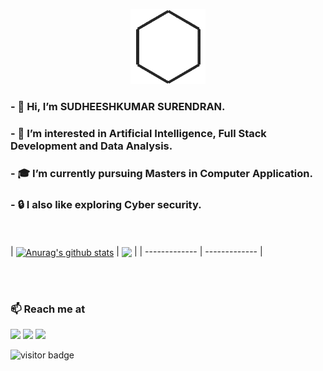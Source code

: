<p align="center"><a href="https://github.com/mr-sudheeshkumar/mr-sudheeshkumar/"><img src="https://github.com/mr-sudheeshkumar/mr-sudheeshkumar/blob/main/data/shapeshifter.gif" alt="Shape-shifter" height="120"/></a></p>



### - 👋 Hi, I’m SUDHEESHKUMAR SURENDRAN.
### - 🤖 I’m interested in Artificial Intelligence, Full Stack Development and Data Analysis.
### - 🎓 I’m currently pursuing Masters in Computer Application.
### - 🔒 I also like exploring Cyber security.

<br><br>
| <a href="https://github.com/anuraghazra/github-readme-stats"><img align="center" src="https://github-readme-stats.vercel.app/api?username=mr-sudheeshkumar&show_icons=true&include_all_commits=true&theme=buefy&hide_border=true" alt="Anurag's github stats" /></a> | <a href="https://github.com/anuraghazra/github-readme-stats"><img align="center" src="https://github-readme-stats.vercel.app/api/top-langs/?username=mr-sudheeshkumar&layout=compact&theme=buefy&hide_border=true" /></a> |
| ------------- | ------------- |



<br><br>
### 📫 Reach me at 

<a href = "https://mail.google.com/mail/?view=cm&fs=1&to=sudhikumar8055@gmail.com"><img src="https://img.shields.io/badge/Gmail-D14836?style=for-the-badge&logo=gmail&logoColor=white"></a>
<a href = "http://www.linkedin.com/in/sudheeshkumar-44b772194/"><img src="https://img.shields.io/badge/LinkedIn-0077B5?style=for-the-badge&logo=linkedin&logoColor=white"></a>
<a href = "https://www.instagram.com/mr.sudhish/"><img src="https://img.shields.io/badge/Instagram-E4405F?style=for-the-badge&logo=instagram&logoColor=white"></a>


<!--- ![visitors](https://img.shields.io/badge/Profile%20Visitors-172B4D?style=for-the-badge&logo=Opsgenie&logoColor=white)<p  align="left" > --->
<img src="https://visitor-badge.laobi.icu/badge?page_id=mr-sudheeshkumar" alt="visitor badge"/>       
</p>

<!---
mr-sudheeshkumar/mr-sudheeshkumar is a ✨ special ✨ repository because its `README.md` (this file) appears on your GitHub profile.
You can click the Preview link to take a look at your changes.
--->
